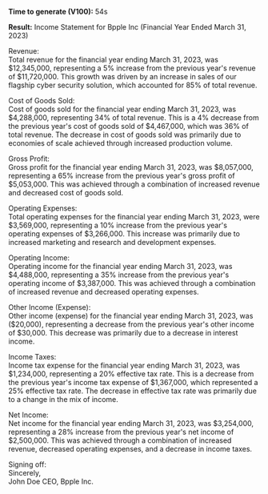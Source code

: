 **Time to generate (V100):** 54s

**Result:**
Income Statement for Bpple Inc (Financial Year Ended March 31, 2023)  

Revenue:  
Total revenue for the financial year ending March 31, 2023, was $12,345,000, representing a 5% increase from the previous year's revenue of $11,720,000. This growth was driven by an increase in sales of our flagship cyber security solution, which accounted for 85% of total revenue.  

Cost of Goods Sold:  
Cost of goods sold for the financial year ending March 31, 2023, was $4,288,000, representing 34% of total revenue. This is a 4% decrease from the previous year's cost of goods sold of $4,467,000, which was 36% of total revenue. The decrease in cost of goods sold was primarily due to economies of scale achieved through increased production volume.  

Gross Profit:  
Gross profit for the financial year ending March 31, 2023, was $8,057,000, representing a 65% increase from the previous year's gross profit of $5,053,000. This was achieved through a combination of increased revenue and decreased cost of goods sold.  

Operating Expenses:  
Total operating expenses for the financial year ending March 31, 2023, were $3,569,000, representing a 10% increase from the previous year's operating expenses of $3,266,000. This increase was primarily due to increased marketing and research and development expenses.  

Operating Income:  
Operating income for the financial year ending March 31, 2023, was $4,488,000, representing a 35% increase from the previous year's operating income of $3,387,000. This was achieved through a combination of increased revenue and decreased operating expenses.  

Other Income (Expense):  
Other income (expense) for the financial year ending March 31, 2023, was ($20,000), representing a decrease from the previous year's other income of $30,000. This decrease was primarily due to a decrease in interest income.  

Income Taxes:  
Income tax expense for the financial year ending March 31, 2023, was $1,234,000, representing a 20% effective tax rate. This is a decrease from the previous year's income tax expense of $1,367,000, which represented a 25% effective tax rate. The decrease in effective tax rate was primarily due to a change in the mix of income.  

Net Income:  
Net income for the financial year ending March 31, 2023, was $3,254,000, representing a 28% increase from the previous year's net income of $2,500,000. This was achieved through a combination of increased revenue, decreased operating expenses, and a decrease in income taxes.  

Signing off:  
Sincerely,  
John Doe CEO, Bpple Inc.  